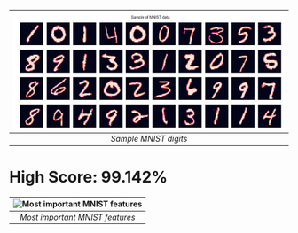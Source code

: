 | <img src="photos/sample.png" alt="Sample MNIST digits" style="float:left;"/> | 
|:--:| 
| *Sample MNIST digits* |

# High Score: 99.142%


| <img src="photos/feature.png" alt="Most important MNIST features" style="float:left;"/> | 
|:--:| 
| *Most important MNIST features* |
